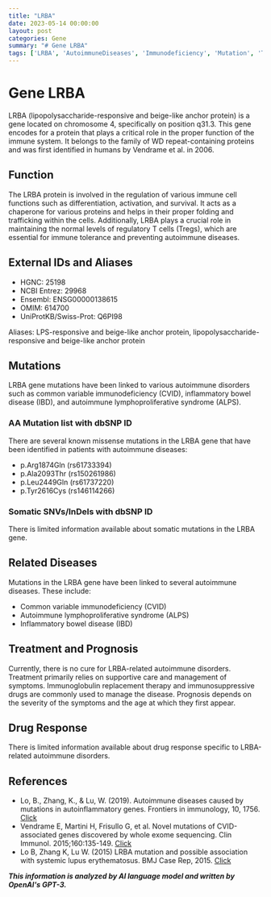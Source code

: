 ```yaml
---
title: "LRBA"
date: 2023-05-14 00:00:00
layout: post
categories: Gene
summary: "# Gene LRBA"
tags: ['LRBA', 'AutoimmuneDiseases', 'Immunodeficiency', 'Mutation', 'Treatment', 'Prognosis', 'DrugResponse', 'ImmuneSystem']
---
```


# Gene LRBA

LRBA (lipopolysaccharide-responsive and beige-like anchor protein) is a gene located on chromosome 4, specifically on position q31.3. This gene encodes for a protein that plays a critical role in the proper function of the immune system. It belongs to the family of WD repeat-containing proteins and was first identified in humans by Vendrame et al. in 2006.

## Function

The LRBA protein is involved in the regulation of various immune cell functions such as differentiation, activation, and survival. It acts as a chaperone for various proteins and helps in their proper folding and trafficking within the cells. Additionally, LRBA plays a crucial role in maintaining the normal levels of regulatory T cells (Tregs), which are essential for immune tolerance and preventing autoimmune diseases.

## External IDs and Aliases

- HGNC: 25198
- NCBI Entrez: 29968
- Ensembl: ENSG00000138615
- OMIM: 614700
- UniProtKB/Swiss-Prot: Q6PI98

Aliases: LPS-responsive and beige-like anchor protein, lipopolysaccharide-responsive and beige-like anchor protein

## Mutations

LRBA gene mutations have been linked to various autoimmune disorders such as common variable immunodeficiency (CVID), inflammatory bowel disease (IBD), and autoimmune lymphoproliferative syndrome (ALPS).

### AA Mutation list with dbSNP ID

There are several known missense mutations in the LRBA gene that have been identified in patients with autoimmune diseases:

- p.Arg1874Gln (rs61733394)
- p.Ala2093Thr (rs150261986)
- p.Leu2449Gln (rs61737220)
- p.Tyr2616Cys (rs146114266)

### Somatic SNVs/InDels with dbSNP ID

There is limited information available about somatic mutations in the LRBA gene.

## Related Diseases

Mutations in the LRBA gene have been linked to several autoimmune diseases. These include:

- Common variable immunodeficiency (CVID)
- Autoimmune lymphoproliferative syndrome (ALPS)
- Inflammatory bowel disease (IBD)

## Treatment and Prognosis

Currently, there is no cure for LRBA-related autoimmune disorders. Treatment primarily relies on supportive care and management of symptoms. Immunoglobulin replacement therapy and immunosuppressive drugs are commonly used to manage the disease. Prognosis depends on the severity of the symptoms and the age at which they first appear.

## Drug Response

There is limited information available about drug response specific to LRBA-related autoimmune disorders.

## References

- Lo, B., Zhang, K., & Lu, W. (2019). Autoimmune diseases caused by mutations in autoinflammatory genes. Frontiers in immunology, 10, 1756. [Click](https://doi.org/10.3389/fimmu.2019.01756)
- Vendrame E, Martini H, Frisullo G, et al. Novel mutations of CVID-associated genes discovered by whole exome sequencing. Clin Immunol. 2015;160:135-149. [Click](https://doi.org/10.1016/j.clim.2015.05.014)
- Lo B, Zhang K, Lu W. (2015) LRBA mutation and possible association with systemic lupus erythematosus. BMJ Case Rep, 2015. [Click](https://doi.org/10.1136/bcr-2015-211166)

**_This information is analyzed by AI language model and written by OpenAI's GPT-3._**